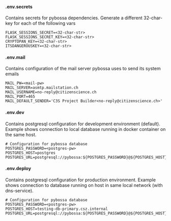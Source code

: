 #### .env.secrets
Contains secrets for pybossa dependencies. Generate a different 32-char-key for each of the following vars
```
FLASK_SESSIONS_SECRET=<32-char-str>
FLASK_SESSIONS_SECRET_KEY=<32-char-str>
CRYPTOPAN_KEY=<32-char-str>
ITSDANGEROUSKEY=<32-char-str>
```
#### .env.mail
Contains configuration of the mail server pybossa uses to send its system emails
```
MAIL_PW=<mail-pw>
MAIL_SERVER=asmtp.mailstation.ch
MAIL_USERNAME=no-reply@citizenscience.ch
MAIL_PORT=465
MAIL_DEFAULT_SENDER='C3S Project Builder<no-reply@citizenscience.ch>'
```

#### .env.dev
Contains postgresql configuration for development environment (default). Example shows connection to local database running in docker container on the same host.
```
# Configuration for pybossa database
POSTGRES_PASSWORD=<postgres-pw>
POSTGRES_HOST=postgres
POSTGRES_URL=postgresql://pybossa:${POSTGRES_PASSWORD}@${POSTGRES_HOST}/pybossa
```

#### .env.deploy
Contains postgresql configuration for production environment. Example shows connection to database running on host in same local network (with dns-service).
```
# Configuration for pybossa database
POSTGRES_PASSWORD=<postgres-pw>
POSTGRES_HOST=testing-db-primary.csz.internal
POSTGRES_URL=postgresql://pybossa:${POSTGRES_PASSWORD}@${POSTGRES_HOST}/pybossa
```